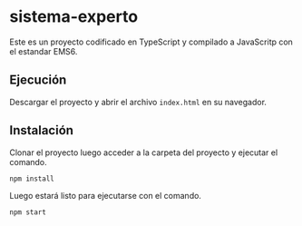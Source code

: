 # sistema-experto
Este es un proyecto codificado en TypeScript y compilado a JavaScritp con el estandar EMS6.
## Ejecución
Descargar el proyecto y abrir el archivo `index.html` en su navegador.

## Instalación
Clonar el proyecto luego acceder a la carpeta del proyecto y ejecutar el comando.

`npm install`

Luego estará listo para ejecutarse con el comando.

`npm start`
